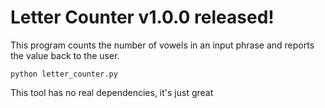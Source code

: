 # Letter Counter v1.0.0 released!

This program counts the number of vowels in an input phrase and reports the value back to the user.

```
python letter_counter.py
```
This tool has no real dependencies, it's just great
